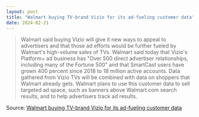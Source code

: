 ```yaml
---
layout: post
title: "Walmart buying TV-brand Vizio for its ad-fueling customer data"
date: 2024-02-21
---
```


> Walmart said buying Vizio will give it new ways to appeal to advertisers
and that those ad efforts would be further fueled by Walmart's high-volume
sales of TVs. Walmart said today that Vizio's Platform+ ad business has
"Over 500 direct advertiser relationships, including many of the Fortune
500" and that SmartCast users have grown 400 percent since 2018 to 18
million active accounts. Data gathered from Vizio TVs will be combined with
data on shoppers that Walmart already gets. Walmart plans to use this
customer data to sell targeted ad space, such as banners above Walmart.com
search results, and to help advertisers track ad results.

Source: [Walmart buying TV-brand Vizio for its ad-fueling customer data](
https://arstechnica.com/?p=2004655)

